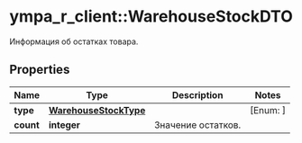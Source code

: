 # ympa_r_client::WarehouseStockDTO

Информация об остатках товара.

## Properties
Name | Type | Description | Notes
------------ | ------------- | ------------- | -------------
**type** | [**WarehouseStockType**](WarehouseStockType.md) |  | [Enum: ] 
**count** | **integer** | Значение остатков. | 


